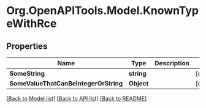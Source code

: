 # Org.OpenAPITools.Model.KnownTypeWithRce

## Properties

Name | Type | Description | Notes
------------ | ------------- | ------------- | -------------
**SomeString** | **string** |  | [optional] 
**SomeValueThatCanBeIntegerOrString** | **Object** |  | [optional] 

[[Back to Model list]](../README.md#documentation-for-models) [[Back to API list]](../README.md#documentation-for-api-endpoints) [[Back to README]](../README.md)

